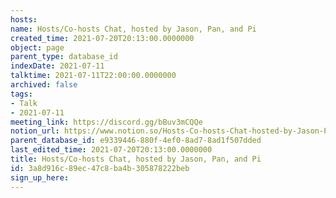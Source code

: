 ```yaml
---
hosts: 
name: Hosts/Co-hosts Chat, hosted by Jason, Pan, and Pi
created_time: 2021-07-20T20:13:00.0000000
object: page
parent_type: database_id
indexDate: 2021-07-11
talktime: 2021-07-11T22:00:00.0000000
archived: false
tags:
- Talk
- 2021-07-11
meeting_link: https://discord.gg/bBuv3mCQQe
notion_url: https://www.notion.so/Hosts-Co-hosts-Chat-hosted-by-Jason-Pan-and-Pi-3a8d916c89ec47c8ba4b305878222beb
parent_database_id: e9339446-880f-4ef0-8ad7-8ad1f507dded
last_edited_time: 2021-07-20T20:13:00.0000000
title: Hosts/Co-hosts Chat, hosted by Jason, Pan, and Pi
id: 3a8d916c-89ec-47c8-ba4b-305878222beb
sign_up_here: 
---
```





